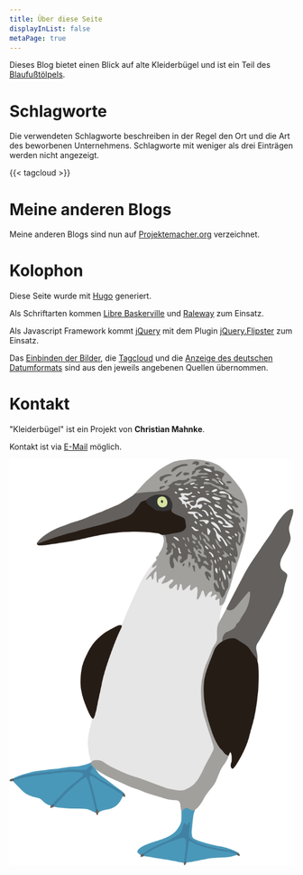 ```yaml
---
title: Über diese Seite
displayInList: false
metaPage: true
---
```


Dieses Blog bietet einen Blick auf alte Kleiderbügel und ist ein Teil des [Blaufußtölpels](https://xn--blaufusstlpel-qmb.de).


# Schlagworte

Die verwendeten Schlagworte beschreiben in der Regel den Ort und die Art des beworbenen Unternehmens. Schlagworte mit weniger als drei Einträgen werden nicht angezeigt.

{{< tagcloud >}}

# Meine anderen Blogs

Meine anderen Blogs sind nun auf [Projektemacher.org](https://projektemacher.org/blogs/) verzeichnet.

# Kolophon

Diese Seite wurde mit [Hugo](https://gohugo.io/) generiert.

Als Schriftarten kommen [Libre Baskerville](www.impallari.com/projects/overview/libre-baskerville) und [Raleway](https://github.com/impallari/Raleway/) zum Einsatz.

Als Javascript Framework kommt [jQuery](https://jquery.com/) mit dem Plugin [jQuery.Flipster](https://github.com/drien/jquery-flipster) zum Einsatz.

Das [Einbinden der Bilder](https://gitlab.com/kaushalmodi/hugo-theme-refined/blob/master/layouts/shortcodes/figure.html), die [Tagcloud](http://www.johann-oberdorfer.eu/blog/2020/02/23/20-02-23_tag_cloud_for_hugo/) und die [Anzeige des deutschen Datumformats](https://pfischbeck.de/en/posts/multilingual-dates-in-hugo/) sind aus den jeweils angebenen Quellen übernommen.

# Kontakt

"Kleiderbügel" ist ein Projekt von **Christian Mahnke**.

Kontakt ist via [E-Mail](mailto:kleiderbuegel@projektemacher.org) möglich.

![Blaufußtölpel](/images/blaufusstoelpel.svg)
